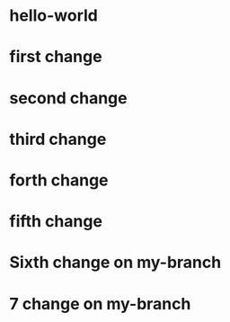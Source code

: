 # hello-world
# first change
# second change
# third change
# forth change
# fifth change
# Sixth change on my-branch
# 7 change on my-branch
